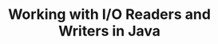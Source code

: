 ---
id: working-with-io-readers-and-writers
title: Working with I/O Readers and Writers in Java
sidebar_label: Working with I/O Readers and Writers
sidebar_position: 5
tags: [java, io, readers, writers, programming, java io, java readers, java writers]
description: In this tutorial, we will learn how to work with I/O readers and writers in Java. We will learn what I/O readers and writers are, how to create and use them, and how to read from and write to files using readers and writers.
---